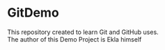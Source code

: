 # GitDemo
This repository created to learn Git and GitHub uses.
<br>
The author of this Demo Project is Ekla himself
